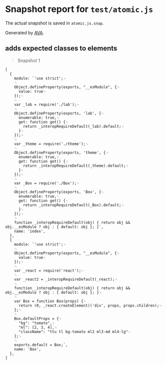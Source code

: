 # Snapshot report for `test/atomic.js`

The actual snapshot is saved in `atomic.js.snap`.

Generated by [AVA](https://ava.li).

## adds expected classes to elements

> Snapshot 1

    [
      {
        module: `'use strict';␊
        ␊
        Object.defineProperty(exports, "__esModule", {␊
          value: true␊
        });␊
        ␊
        var _lab = require('./lab');␊
        ␊
        Object.defineProperty(exports, 'lab', {␊
          enumerable: true,␊
          get: function get() {␊
            return _interopRequireDefault(_lab).default;␊
          }␊
        });␊
        ␊
        var _theme = require('./theme');␊
        ␊
        Object.defineProperty(exports, 'theme', {␊
          enumerable: true,␊
          get: function get() {␊
            return _interopRequireDefault(_theme).default;␊
          }␊
        });␊
        ␊
        var _Box = require('./Box');␊
        ␊
        Object.defineProperty(exports, 'Box', {␊
          enumerable: true,␊
          get: function get() {␊
            return _interopRequireDefault(_Box).default;␊
          }␊
        });␊
        ␊
        function _interopRequireDefault(obj) { return obj && obj.__esModule ? obj : { default: obj }; }`,
        name: 'index',
      },
      {
        module: `'use strict';␊
        ␊
        Object.defineProperty(exports, "__esModule", {␊
          value: true␊
        });␊
        ␊
        var _react = require('react');␊
        ␊
        var _react2 = _interopRequireDefault(_react);␊
        ␊
        function _interopRequireDefault(obj) { return obj && obj.__esModule ? obj : { default: obj }; }␊
        ␊
        var Box = function Box(props) {␊
          return (0, _react.createElement)('div', props, props.children);␊
        };␊
        ␊
        Box.defaultProps = {␊
          "bg": "tomato",␊
          "ml": [2, 3, 4],␊
          "className": "ttu tl bg-tomato ml2 ml3-md ml4-lg"␊
        };␊
        ␊
        exports.default = Box;`,
        name: 'Box',
      },
    ]
